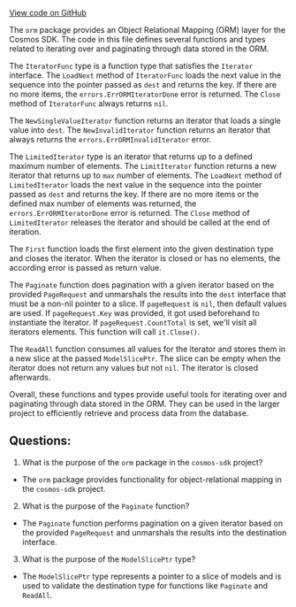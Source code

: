 [View code on GitHub](https://github.com/cosmos/cosmos-sdk/blob/main/x/group/internal/orm/iterator.go)

The `orm` package provides an Object Relational Mapping (ORM) layer for the Cosmos SDK. The code in this file defines several functions and types related to iterating over and paginating through data stored in the ORM.

The `IteratorFunc` type is a function type that satisfies the `Iterator` interface. The `LoadNext` method of `IteratorFunc` loads the next value in the sequence into the pointer passed as `dest` and returns the key. If there are no more items, the `errors.ErrORMIteratorDone` error is returned. The `Close` method of `IteratorFunc` always returns `nil`.

The `NewSingleValueIterator` function returns an iterator that loads a single value into `dest`. The `NewInvalidIterator` function returns an iterator that always returns the `errors.ErrORMInvalidIterator` error.

The `LimitedIterator` type is an iterator that returns up to a defined maximum number of elements. The `LimitIterator` function returns a new iterator that returns up to `max` number of elements. The `LoadNext` method of `LimitedIterator` loads the next value in the sequence into the pointer passed as `dest` and returns the key. If there are no more items or the defined max number of elements was returned, the `errors.ErrORMIteratorDone` error is returned. The `Close` method of `LimitedIterator` releases the iterator and should be called at the end of iteration.

The `First` function loads the first element into the given destination type and closes the iterator. When the iterator is closed or has no elements, the according error is passed as return value.

The `Paginate` function does pagination with a given iterator based on the provided `PageRequest` and unmarshals the results into the `dest` interface that must be a non-nil pointer to a slice. If `pageRequest` is `nil`, then default values are used. If `pageRequest.Key` was provided, it got used beforehand to instantiate the iterator. If `pageRequest.CountTotal` is set, we'll visit all iterators elements. This function will call `it.Close()`.

The `ReadAll` function consumes all values for the iterator and stores them in a new slice at the passed `ModelSlicePtr`. The slice can be empty when the iterator does not return any values but not `nil`. The iterator is closed afterwards.

Overall, these functions and types provide useful tools for iterating over and paginating through data stored in the ORM. They can be used in the larger project to efficiently retrieve and process data from the database.
## Questions: 
 1. What is the purpose of the `orm` package in the `cosmos-sdk` project?
- The `orm` package provides functionality for object-relational mapping in the `cosmos-sdk` project.

2. What is the purpose of the `Paginate` function?
- The `Paginate` function performs pagination on a given iterator based on the provided `PageRequest` and unmarshals the results into the destination interface.

3. What is the purpose of the `ModelSlicePtr` type?
- The `ModelSlicePtr` type represents a pointer to a slice of models and is used to validate the destination type for functions like `Paginate` and `ReadAll`.